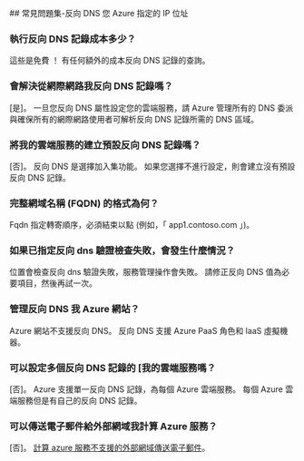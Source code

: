 <BR> 
## <a name="faq---reverse-dns-for-your-azure-assigned-ip-address"></a>常見問題集-反向 DNS 您 Azure 指定的 IP 位址

### <a name="how-much-do-reverse-dns-records-cost"></a>執行反向 DNS 記錄成本多少？
這些是免費 ！  有任何額外的成本反向 DNS 記錄的查詢。

### <a name="will-my-reverse-dns-records-resolve-from-the-internet"></a>會解決從網際網路我反向 DNS 記錄嗎？
[是]。 一旦您反向 DNS 屬性設定您的雲端服務，請 Azure 管理所有的 DNS 委派與確保所有的網際網路使用者可解析反向 DNS 記錄所需的 DNS 區域。

### <a name="will-a-default-reverse-dns-record-be-created-for-my-cloud-services"></a>將我的雲端服務的建立預設反向 DNS 記錄嗎？
[否]。 反向 DNS 是選擇加入集功能。 如果您選擇不進行設定，則會建立沒有預設反向 DNS 記錄。

### <a name="what-is-the-format-for-the-fully-qualified-domain-name-fqdn"></a>完整網域名稱 (FQDN) 的格式為何？
Fqdn 指定轉寄順序，必須結束以點 (例如，「 app1.contoso.com 」)。

### <a name="what-happens-if-the-validation-checks-for-the-reverse-dns-ive-specified-fail"></a>如果已指定反向 dns 驗證檢查失敗，會發生什麼情況？
位置會檢查反向 dns 驗證失敗，服務管理操作會失敗。 請修正反向 DNS 值為必要項目，然後再試一次。

### <a name="can-i-manage-reverse-dns-for-my-azure-website"></a>管理反向 DNS 我 Azure 網站？
Azure 網站不支援反向 DNS。 反向 DNS 支援 Azure PaaS 角色和 IaaS 虛擬機器。

### <a name="can-i-configure-multiple-reverse-dns-records-for-my-cloud-service"></a>可以設定多個反向 DNS 記錄的 [我的雲端服務嗎？
[否]。 Azure 支援單一反向 DNS 記錄，為每個 Azure 雲端服務。 每個 Azure 雲端服務但是有自己的反向 DNS 記錄。

### <a name="can-i-send-emails-to-external-domains-from-my-azure-compute-services"></a>可以傳送電子郵件給外部網域我計算 Azure 服務？
[否]。 [計算 azure 服務不支援的外部網域傳送電子郵件](https://blogs.msdn.microsoft.com/mast/2016/04/04/sending-e-mail-from-azure-compute-resource-to-external-domains/)。
